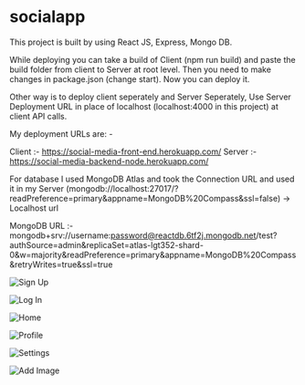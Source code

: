 # socialapp


This project is built by using React JS, Express, Mongo DB.

While deploying you can take a build of Client (npm run build) and paste the build folder from client to Server at root level. Then you need to make changes in package.json (change start). Now you can deploy it.

Other way is to deploy client seperately and Server Seperately, Use Server Deployment URL in place of localhost (localhost:4000 in this project) at client API calls.

My deployment URLs are: -

Client :- https://social-media-front-end.herokuapp.com/
Server :- https://social-media-backend-node.herokuapp.com/

For database I used MongoDB Atlas and took the Connection URL and used it in my Server (mongodb://localhost:27017/?readPreference=primary&appname=MongoDB%20Compass&ssl=false) -> Localhost url

MongoDB URL :- mongodb+srv://username:password@reactdb.6tf2j.mongodb.net/test?authSource=admin&replicaSet=atlas-lgt352-shard-0&w=majority&readPreference=primary&appname=MongoDB%20Compass&retryWrites=true&ssl=true


![Sign Up](https://user-images.githubusercontent.com/34981544/111102006-12e92500-8571-11eb-9ac1-3e7ae8b87de1.png?raw=true "Sign Up")

![Log In](https://user-images.githubusercontent.com/34981544/111102015-18466f80-8571-11eb-9572-fc223af4b11c.png?raw=true "Log In")

![Home](https://user-images.githubusercontent.com/34981544/111102017-18df0600-8571-11eb-84d4-bb433c8846dc.png?raw=true "Home")

![Profile](https://user-images.githubusercontent.com/34981544/111102018-1a103300-8571-11eb-9b11-3bd6dd7dc03a.png?raw=true "Profile")

![Settings](https://user-images.githubusercontent.com/34981544/111102020-1aa8c980-8571-11eb-9bf8-82a7648e3d52.png?raw=true "Settings")

![Add Image](https://user-images.githubusercontent.com/34981544/111102437-17faa400-8572-11eb-8097-bd32d0f885f2.png?raw=true "Add Image")



